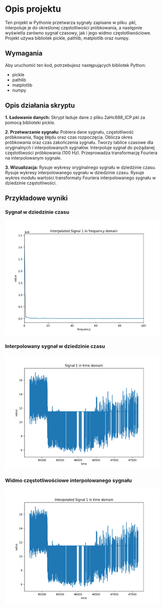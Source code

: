 # Opis projektu 
Ten projekt w Pythonie przetwarza sygnały zapisane w pliku .pkl, interpoluje je do określonej częstotliwości próbkowania, a następnie wyświetla zarówno sygnał czasowy, jak i jego widmo częstotliwościowe. Projekt używa bibliotek pickle, pathlib, matplotlib oraz numpy.

## Wymagania
Aby uruchomić ten kod, potrzebujesz następujących bibliotek Python:
- pickle
- pathlib
- matplotlib
- numpy

## Opis działania skryptu
<strong>1. Ładowanie danych:</strong>
Skrypt ładuje dane z pliku 2aHc688_ICP.pkl za pomocą biblioteki pickle.

<strong> 2. Przetwarzanie sygnału: </strong>
Pobiera dane sygnału, częstotliwość próbkowania, flagę błędu oraz czas rozpoczęcia.
Oblicza okres próbkowania oraz czas zakończenia sygnału.
Tworzy tablice czasowe dla oryginalnych i interpolowanych sygnałów.
Interpoluje sygnał do pożądanej częstotliwości próbkowania (100 Hz).
Przeprowadza transformację Fouriera na interpolowanym sygnale.

<strong> 3. Wizualizacja: </strong> 
Rysuje wykresy oryginalnego sygnału w dziedzinie czasu.
Rysuje wykresy interpolowanego sygnału w dziedzinie czasu.
Rysuje wykres modułu wartości transformaty Fouriera interpolowanego sygnału w dziedzinie częstotliwości.

## Przykładowe wyniki

### <strong> Sygnał w dziedzinie czasu </strong>
![fft](./img/fft.png)

### <strong> Interpolowany sygnał w dziedzinie czasu </strong>
![Figure_1](./img/Figure_1.png)

### <strong> Widmo częstotliwościowe interpolowanego sygnału </strong>
![Figure_2](./img/Figure_2.png)
